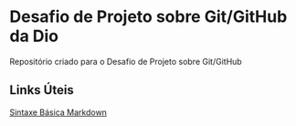# Desafio de Projeto sobre Git/GitHub da Dio
Repositório criado para o Desafio de Projeto sobre Git/GitHub

## Links Úteis 
[Sintaxe Básica Markdown](https://www.markdownguide.org/basic-syntax/)
